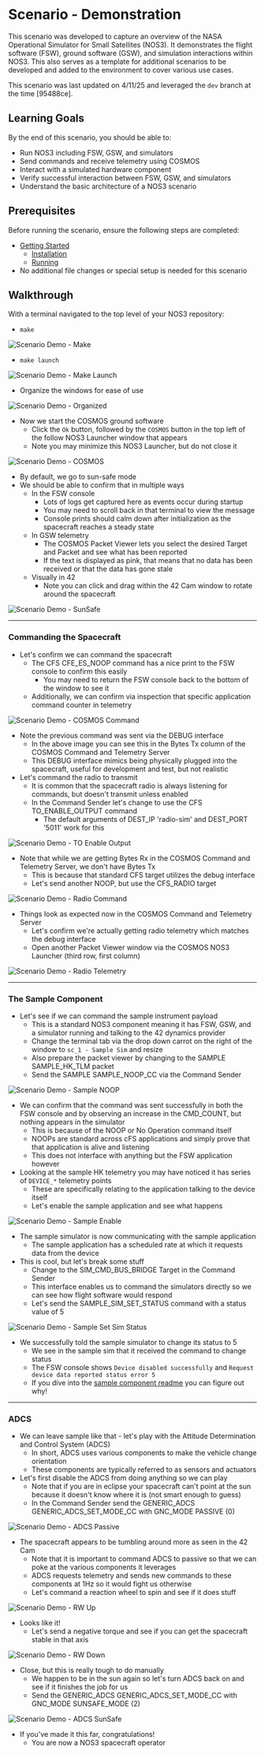# Scenario - Demonstration

This scenario was developed to capture an overview of the NASA Operational Simulator for Small Satellites (NOS3).
It demonstrates the flight software (FSW), ground software (GSW), and simulation interactions within NOS3.
This also serves as a template for additional scenarios to be developed and added to the environment to cover various use cases.

This scenario was last updated on 4/11/25 and leveraged the `dev` branch at the time [95488ce].

## Learning Goals

By the end of this scenario, you should be able to:
* Run NOS3 including FSW, GSW, and simulators
* Send commands and receive telemetry using COSMOS
* Interact with a simulated hardware component
* Verify successful interaction between FSW, GSW, and simulators
* Understand the basic architecture of a NOS3 scenario

## Prerequisites

Before running the scenario, ensure the following steps are completed:
* [Getting Started](./Getting_Started.md)
  * [Installation](./Getting_Started.md#installation)
  * [Running](./Getting_Started.md#running)
* No additional file changes or special setup is needed for this scenario

## Walkthrough

With a terminal navigated to the top level of your NOS3 repository:
* `make`

![Scenario Demo - Make](./_static/scenario_demo/scenario_demo_make.png)

* `make launch`

![Scenario Demo - Make Launch](./_static/scenario_demo/scenario_demo_make_launch.png)

* Organize the windows for ease of use

![Scenario Demo - Organized](./_static/scenario_demo/scenario_demo_organized.png)

* Now we start the COSMOS ground software
  * Click the `Ok` button, followed by the `COSMOS` button in the top left of the follow NOS3 Launcher window that appears
  * Note you may minimize this NOS3 Launcher, but do not close it

![Scenario Demo - COSMOS](./_static/scenario_demo/scenario_demo_cosmos.png)

* By default, we go to sun-safe mode
* We should be able to confirm that in multiple ways
  * In the FSW console
    * Lots of logs get captured here as events occur during startup
    * You may need to scroll back in that terminal to view the message
    * Console prints should calm down after initialization as the spacecraft reaches a steady state
  * In GSW telemetry
    * The COSMOS Packet Viewer lets you select the desired Target and Packet and see what has been reported
    * If the text is displayed as pink, that means that no data has been received or that the data has gone stale
  * Visually in 42
    * Note you can click and drag within the 42 Cam window to rotate around the spacecraft

![Scenario Demo - SunSafe](./_static/scenario_demo/scenario_demo_sunsafe.png)

---
### Commanding the Spacecraft

* Let's confirm we can command the spacecraft
  * The CFS CFE_ES_NOOP command has a nice print to the FSW console to confirm this easily
    * You may need to return the FSW console back to the bottom of the window to see it
  * Additionally, we can confirm via inspection that specific application command counter in telemetry

![Scenario Demo - COSMOS Command](./_static/scenario_demo/scenario_demo_cosmos_command.png)

* Note the previous command was sent via the DEBUG interface
  * In the above image you can see this in the Bytes Tx column of the COSMOS Command and Telemetry Server
  * This DEBUG interface mimics being physically plugged into the spacecraft, useful for development and test, but not realistic
* Let's command the radio to transmit
  * It is common that the spacecraft radio is always listening for commands, but doesn't transmit unless enabled
  * In the Command Sender let's change to use the CFS TO_ENABLE_OUTPUT command
    * The default arguments of DEST_IP 'radio-sim' and DEST_PORT '5011' work for this

![Scenario Demo - TO Enable Output](./_static/scenario_demo/scenario_demo_to_enable.png)

* Note that while we are getting Bytes Rx in the COSMOS Command and Telemetry Server, we don't have Bytes Tx
  * This is because that standard CFS target utilizes the debug interface
  * Let's send another NOOP, but use the CFS_RADIO target

![Scenario Demo - Radio Command](./_static/scenario_demo/scenario_demo_radio_command.png)

* Things look as expected now in the COSMOS Command and Telemetry Server
  * Let's confirm we're actually getting radio telemetry which matches the debug interface
  * Open another Packet Viewer window via the COSMOS NOS3 Launcher (third row, first column)

![Scenario Demo - Radio Telemetry](./_static/scenario_demo/scenario_demo_radio_telemetry.png)

---
### The Sample Component

* Let's see if we can command the sample instrument payload
  * This is a standard NOS3 component meaning it has FSW, GSW, and a simulator running and talking to the 42 dynamics provider
  * Change the terminal tab via the drop down carrot on the right of the window to `sc_1 - Sample Sim` and resize
  * Also prepare the packet viewer by changing to the SAMPLE SAMPLE_HK_TLM packet
  * Send the SAMPLE SAMPLE_NOOP_CC via the Command Sender

![Scenario Demo - Sample NOOP](./_static/scenario_demo/scenario_demo_sample_noop.png)

* We can confirm that the command was sent successfully in both the FSW console and by observing an increase in the CMD_COUNT, but nothing appears in the simulator
  * This is because of the NOOP or No Operation command itself
  * NOOPs are standard across cFS applications and simply prove that that application is alive and listening
  * This does not interface with anything but the FSW application however
* Looking at the sample HK telemetry you may have noticed it has series of `DEVICE_*` telemetry points
  * These are specifically relating to the application talking to the device itself
  * Let's enable the sample application and see what happens

![Scenario Demo - Sample Enable](./_static/scenario_demo/scenario_demo_sample_enable.png)

* The sample simulator is now communicating with the sample application
  * The sample application has a scheduled rate at which it requests data from the device
* This is cool, but let's break some stuff
  * Change to the SIM_CMD_BUS_BRIDGE Target in the Command Sender
  * This interface enables us to command the simulators directly so we can see how flight software would respond
  * Let's send the SAMPLE_SIM_SET_STATUS command with a status value of 5

![Scenario Demo - Sample Set Sim Status](./_static/scenario_demo/scenario_demo_sample_set_sim_status.png)

* We successfully told the sample simulator to change its status to 5
  * We see in the sample sim that it received the command to change status
  * The FSW console shows `Device disabled successfully` and `Request device data reported status error 5`
  * If you dive into the [sample component readme](https://github.com/nasa-itc/sample/blob/275edcf55cf5b1d7d0c3e0c4978927b5814529a7/README.md) you can figure out why!

---
### ADCS

* We can leave sample like that - let's play with the Attitude Determination and Control System (ADCS)
  * In short, ADCS uses various components to make the vehicle change orientation
  * These components are typically referred to as sensors and actuators
* Let's first disable the ADCS from doing anything so we can play
  * Note that if you are in eclipse your spacecraft can't point at the sun because it doesn't know where it is (not smart enough to guess) 
  * In the Command Sender send the GENERIC_ADCS GENERIC_ADCS_SET_MODE_CC with GNC_MODE PASSIVE (0)

![Scenario Demo - ADCS Passive](./_static/scenario_demo/scenario_demo_adcs_passive.png)

* The spacecraft appears to be tumbling around more as seen in the 42 Cam
  * Note that it is important to command ADCS to passive so that we can poke at the various components it leverages
  * ADCS requests telemetry and sends new commands to these components at 1Hz so it would fight us otherwise
  * Let's command a reaction wheel to spin and see if it does stuff

![Scenario Demo - RW Up](./_static/scenario_demo/scenario_demo_rw_up.png)

* Looks like it! 
  * Let's send a negative torque and see if you can get the spacecraft stable in that axis

![Scenario Demo - RW Down](./_static/scenario_demo/scenario_demo_rw_down.png)

* Close, but this is really tough to do manually
  * We happen to be in the sun again so let's turn ADCS back on and see if it finishes the job for us
  * Send the GENERIC_ADCS GENERIC_ADCS_SET_MODE_CC with GNC_MODE SUNSAFE_MODE (2)

![Scenario Demo - ADCS SunSafe](./_static/scenario_demo/scenario_demo_adcs_sunsafe.png)

* If you've made it this far, congratulations! 
  * You are now a NOS3 spacecraft operator
